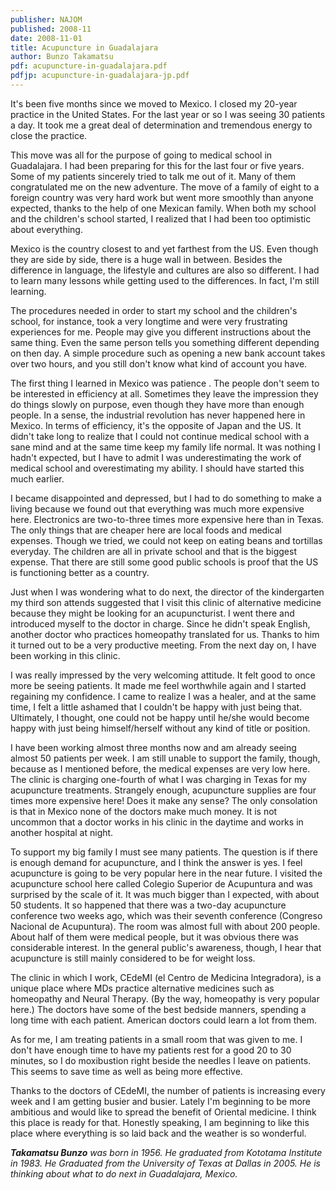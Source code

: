 ```yaml
---
publisher: NAJOM
published: 2008-11
date: 2008-11-01
title: Acupuncture in Guadalajara
author: Bunzo Takamatsu
pdf: acupuncture-in-guadalajara.pdf
pdfjp: acupuncture-in-guadalajara-jp.pdf
---
```


It's been five months since we moved to Mexico. I closed my 20-year practice in the United States. For the last year or so I was seeing 30 patients a day. It took me a great deal of determination and tremendous energy to close the practice.<!--more-->

This move was all for the purpose of going to medical school in Guadalajara. I had been preparing for this for the last four or five years. Some of my patients sincerely tried to talk me out of it. Many of them congratulated me on the new adventure. The move of a family of eight to a foreign country was very hard work but went more smoothly than anyone expected, thanks to the help of one Mexican family. When both my school and the children's school started, I realized that I had been too optimistic about everything.

Mexico is the country closest to and yet farthest from the US. Even though they are side by side, there is a huge wall in between. Besides the difference in language, the lifestyle and cultures are also so different. I had to learn many lessons while getting used to the differences. In fact, I'm still learning.

The procedures needed in order to start my school and the children's school, for instance, took a very longtime and were very frustrating experiences for me. People may give you different instructions about the same thing. Even the same person tells you something different depending on then day. A simple procedure such as opening a new bank account takes over two hours, and you still don't know what kind of account you have.

The first thing I learned in Mexico was patience . The people don't seem to be interested in efficiency at all. Sometimes they leave the impression they do things slowly on purpose, even though they have more than enough people. In a sense, the industrial revolution has never happened here in Mexico. In terms of efficiency, it's the opposite of Japan and the US. It didn't take long to realize that I could not continue medical school with a sane mind and at the same time keep my family life normal. It was nothing I hadn't expected, but I have to admit I was underestimating the work of medical school and overestimating my ability. I should have started this much earlier.

I became disappointed and depressed, but I had to do something to make a living because we found out that everything was much more expensive here. Electronics are two-to-three times more expensive here than in Texas. The only things that are cheaper here are local foods and medical expenses. Though we tried, we could not keep on eating beans and tortillas everyday. The children are all in private school and that is the biggest expense. That there are still some good public schools is proof that the US is functioning better as a country.

Just when I was wondering what to do next, the director of the kindergarten my third son attends suggested that I visit this clinic of alternative medicine because they might be looking for an acupuncturist. I went there and introduced myself to the doctor in charge. Since he didn't speak English, another doctor who practices homeopathy translated for us. Thanks to him it turned out to be a very productive meeting. From the next day on, I have been working in this clinic.

I was really impressed by the very welcoming attitude. It felt good to once more be seeing patients. It made me feel worthwhile again and I started regaining my confidence. I came to realize I was a healer, and at the same time, I felt a little ashamed that I couldn't be happy with just being that. Ultimately, I thought, one could not be happy until he/she would become happy with just being himself/herself without any kind of title or position.

I have been working almost three months now and am already seeing almost 50 patients per week. I am still unable to support the family, though, because as I mentioned before, the medical expenses are very low here. The clinic is charging one-fourth of what I was charging in Texas for my acupuncture treatments. Strangely enough, acupuncture supplies are four times more expensive here! Does it make any sense? The only consolation is that in Mexico none of the doctors make much money. It is not uncommon that a doctor works in his clinic in the daytime and works in another hospital at night.

To support my big family I must see many patients. The question is if there is enough demand for acupuncture, and I think the answer is yes. I feel acupuncture is going to be very popular here in the near future. I visited the acupuncture school here called Colegio Superior de Acupuntura and was surprised by the scale of it. It was much bigger than I expected, with about 50 students. It so happened that there was a two-day acupuncture conference two weeks ago, which was their seventh conference (Congreso Nacional de Acupuntura). The room was almost full with about 200 people. About half of them were medical people, but it was obvious there was considerable interest. In the general public's awareness, though, I hear that acupuncture is still mainly considered to be for weight loss.

The clinic in which I work, CEdeMI (el Centro de Medicina lntegradora), is a unique place where MDs practice alternative medicines such as homeopathy and Neural Therapy. (By the way, homeopathy is very popular here.) The doctors have some of the best bedside manners, spending a long time with each patient. American doctors could learn a lot from them.

As for me, I am treating patients in a small room that was given to me. I don't have enough time to have my patients rest for a good 20 to 30 minutes, so I do moxibustion right beside the needles I leave on patients. This seems to save time as well as being more effective.

Thanks to the doctors of CEdeMI, the number of patients is increasing every week and I am getting busier and busier. Lately I'm beginning to be more ambitious and would like to spread the benefit of Oriental medicine. I think this place is ready for that. Honestly speaking, I am beginning to like this place where everything is so laid back and the weather is so wonderful.

_**Takamatsu Bunzo** was born in 1956. He graduated from Kototama Institute in 1983. He Graduated from the University of Texas at Dallas in 2005. He is thinking about what to do next in Guadalajara, Mexico._
